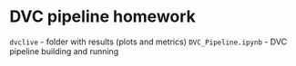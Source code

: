 # DVC pipeline homework

`dvclive` - folder with results (plots and metrics)
`DVC_Pipeline.ipynb` - DVC pipeline building and running
